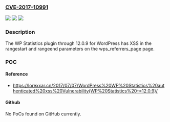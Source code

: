 ### [CVE-2017-10991](https://cve.mitre.org/cgi-bin/cvename.cgi?name=CVE-2017-10991)
![](https://img.shields.io/static/v1?label=Product&message=n%2Fa&color=blue)
![](https://img.shields.io/static/v1?label=Version&message=n%2Fa&color=blue)
![](https://img.shields.io/static/v1?label=Vulnerability&message=n%2Fa&color=brighgreen)

### Description

The WP Statistics plugin through 12.0.9 for WordPress has XSS in the rangestart and rangeend parameters on the wps_referrers_page page.

### POC

#### Reference
- https://lorexxar.cn/2017/07/07/WordPress%20WP%20Statistics%20authenticated%20xss%20Vulnerability(WP%20Statistics%20-=12.0.9)/

#### Github
No PoCs found on GitHub currently.

